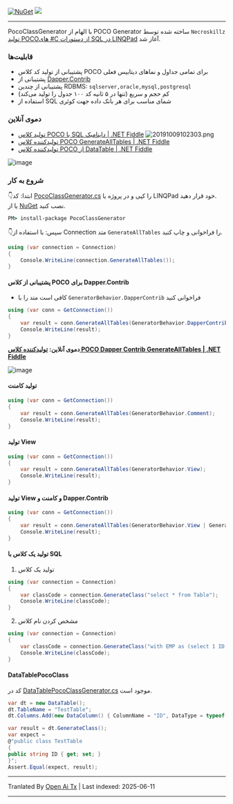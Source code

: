 [![NuGet](https://img.shields.io/nuget/v/PocoClassGenerator.svg)](https://www.nuget.org/packages/PocoClassGenerator)
![](https://img.shields.io/nuget/dt/PocoClassGenerator.svg)

---

PocoClassGenerator با الهام از POCO Generator ساخته شده توسط `Necroskillz` [تولید POCOهای #C از دستورات SQL در LINQPad](http://www.necronet.org/archive/2012/10/09/generate-c-pocos-from-sql-statement-in-linqpad.aspx) آغاز شد.

### قابلیت‌ها

- پشتیبانی از تولید کد کلاس POCO برای تمامی جداول و نماهای دیتابیس فعلی
- پشتیبانی از [Dapper.Contrib](https://github.com/StackExchange/Dapper/tree/master/Dapper.Contrib)
- پشتیبانی از چندین RDBMS: `sqlserver,oracle,mysql,postgresql`
- کم حجم و سریع (تنها در ۵ ثانیه کد ۱۰۰ جدول را تولید می‌کند)
- استفاده از SQL شمای مناسب برای هر بانک داده جهت کوئری

### دموی آنلاین
- [تولید کلاس POCO با SQL داینامیک | .NET Fiddle](https://dotnetfiddle.net/bDdSCA)
![20191009102303.png](https://i.loli.net/2019/10/09/4AOsU2X8PWBcbGS.png)
- [تولیدکننده کلاس POCO GenerateAllTables | .NET Fiddle](https://dotnetfiddle.net/GkdqsU)
- [تولیدکننده کلاس POCO از DataTable | .NET Fiddle](https://dotnetfiddle.net/vVeYwA)


![image](https://github.com/user-attachments/assets/235c4952-259b-4ecc-90b2-d0138c17316c)


### شروع به کار

👇ابتدا: کد [PocoClassGenerator.cs](https://raw.githubusercontent.com/mini-software/PocoClassGenerator/master/PocoClassGenerator/PocoClassGenerator/PocoClassGenerator.cs) را کپی و در پروژه یا LINQPad خود قرار دهید.  
یا از [NuGet](https://www.nuget.org/packages/PocoClassGenerator/) نصب کنید.
```cmd
PM> install-package PocoClassGenerator
```

👇سپس: با استفاده از Connection متد `GenerateAllTables` را فراخوانی و چاپ کنید.
```C#
using (var connection = Connection)
{
	Console.WriteLine(connection.GenerateAllTables());
}
```


#### پشتیبانی از کلاس POCO برای Dapper.Contrib
- کافی است متد را با `GeneratorBehavior.DapperContrib` فراخوانی کنید

```C#
using (var conn = GetConnection())
{
    var result = conn.GenerateAllTables(GeneratorBehavior.DapperContrib);
    Console.WriteLine(result);
}
```
**دموی آنلاین: [تولیدکننده کلاس POCO Dapper Contrib GenerateAllTables | .NET Fiddle](https://dotnetfiddle.net/yeuK1E)**

![image](https://github.com/user-attachments/assets/2989c2dc-8c06-4732-9069-a09605e1b18f)


#### تولید کامنت

```C#
using (var conn = GetConnection())
{
    var result = conn.GenerateAllTables(GeneratorBehavior.Comment);
    Console.WriteLine(result);
}
```

#### تولید View

```C#
using (var conn = GetConnection())
{
    var result = conn.GenerateAllTables(GeneratorBehavior.View);
    Console.WriteLine(result);
}
```

#### تولید View و کامنت و Dapper.Contrib

```C#
using (var conn = GetConnection())
{
    var result = conn.GenerateAllTables(GeneratorBehavior.View | GeneratorBehavior.Comment | GeneratorBehavior.DapperContrib);
    Console.WriteLine(result);
}
```

#### تولید یک کلاس با SQL

1. تولید یک کلاس
```C#
using (var connection = Connection)
{
	var classCode = connection.GenerateClass("select * from Table");
	Console.WriteLine(classCode);
}
```

2. مشخص کردن نام کلاس
```C#
using (var connection = Connection)
{
	var classCode = connection.GenerateClass("with EMP as (select 1 ID,'WeiHan' Name,25 Age) select * from EMP", className: "EMP");
	Console.WriteLine(classCode);
}
```


#### DataTablePocoClass
کد در [DataTablePocoClassGenerator.cs](https://raw.githubusercontent.com/mini-software/PocoClassGenerator/master/PocoClassGenerator/PocoClassGenerator/DataTablePocoClassGenerator.cs) موجود است.

```C#
var dt = new DataTable();
dt.TableName = "TestTable";
dt.Columns.Add(new DataColumn() { ColumnName = "ID", DataType = typeof(string) });

var result = dt.GenerateClass();
var expect =
@"public class TestTable
{
public string ID { get; set; }
}";
Assert.Equal(expect, result);
```

---

Tranlated By [Open Ai Tx](https://github.com/OpenAiTx/OpenAiTx) | Last indexed: 2025-06-11

---